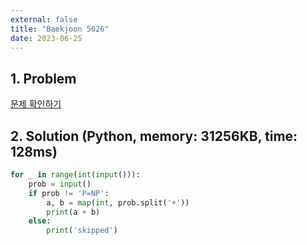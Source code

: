```yaml
---
external: false
title: "Baekjoon 5026"
date: 2023-06-25
---
```


## 1. Problem

[문제 확인하기](https://www.acmicpc.net/problem/5026)

## 2. Solution (Python, memory: 31256KB, time: 128ms)

```python
for _ in range(int(input())):
    prob = input()
    if prob != 'P=NP':
        a, b = map(int, prob.split('+'))
        print(a + b)
    else:
        print('skipped')
```
